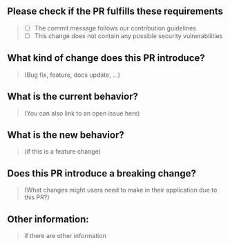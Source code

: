 ## Please check if the PR fulfills these requirements

> -   [ ] The commit message follows our contribution guidelines
> -   [ ] This change does not contain any possible security vulnerabilities

## What kind of change does this PR introduce?

> (Bug fix, feature, docs update, ...)

## What is the current behavior?

> (You can also link to an open issue here)

## What is the new behavior?

> (if this is a feature change)

## Does this PR introduce a breaking change?

> (What changes might users need to make in their application due to this PR?)

## Other information:

> if there are other information
